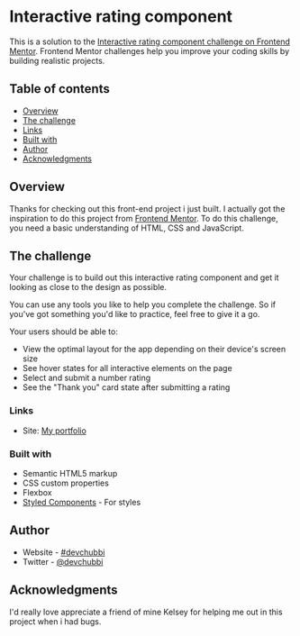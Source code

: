 # Interactive rating component

This is a solution to the [Interactive rating component challenge on Frontend Mentor](https://www.frontendmentor.io/challenges/interactive-rating-component-koxpeBUmI). Frontend Mentor challenges help you improve your coding skills by building realistic projects.

## Table of contents

- [Overview](#overview)
- [The challenge](#the-challenge)
- [Links](#links) 
- [Built with](#built-with)
- [Author](#author)
- [Acknowledgments](#acknowledgments)

## Overview

Thanks for checking out this front-end project i just built. I actually got the inspiration to do this project from [Frontend Mentor](https://www.frontendmentor.io). To do this challenge, you need a basic understanding of HTML, CSS and JavaScript.

## The challenge

Your challenge is to build out this interactive rating component and get it looking as close to the design as possible.

You can use any tools you like to help you complete the challenge. So if you've got something you'd like to practice, feel free to give it a go.

Your users should be able to:

- View the optimal layout for the app depending on their device's screen size
- See hover states for all interactive elements on the page
- Select and submit a number rating
- See the "Thank you" card state after submitting a rating

### Links

- Site: [My portfolio](https://devchubbiportfolio.netlify.app/)

### Built with

- Semantic HTML5 markup
- CSS custom properties
- Flexbox
- [Styled Components](https://styled-components.com/) - For styles

## Author

- Website - [#devchubbi](https://devchubbiportfolio.netlify.app/)
- Twitter - [@devchubbi](https://twitter.com/devChubbi)

## Acknowledgments

I'd really love appreciate a friend of mine Kelsey for helping me out in this project when i had bugs.




